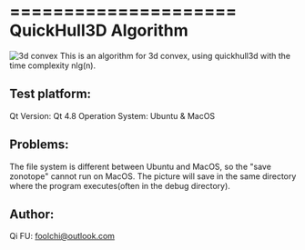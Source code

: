 =====================
QuickHull3D Algorithm
=====================
![3d convex](https://raw.githubusercontent.com/foolchi/QuickHull3D/master/pic/Icon.icns)
This is an algorithm for 3d convex, using quickhull3d with the time complexity nlg(n).

Test platform:
------------------
Qt Version: Qt 4.8
Operation System: Ubuntu & MacOS

Problems:
------------------
The file system is different between Ubuntu and MacOS, so the "save zonotope" cannot run on MacOS.
The picture will save in the same directory where the program executes(often in the debug directory).

Author:
------------------
Qi FU: foolchi@outlook.com
